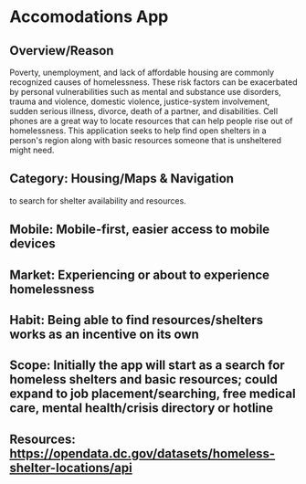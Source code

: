 # Accomodations App
## Overview/Reason 

Poverty, unemployment, and lack of affordable housing are commonly recognized causes of homelessness. These risk factors can be exacerbated by personal vulnerabilities such as mental and substance use disorders, trauma and violence, domestic violence, justice-system involvement, sudden serious illness, divorce, death of a partner, and disabilities.
Cell phones are a great way to locate resources that can help people rise out of homelessness.  This application seeks to help find open shelters in a person's region along with basic resources someone that is unsheltered might need.

## Category: Housing/Maps & Navigation
to search for shelter availability and resources.

## Mobile: Mobile-first, easier access to mobile devices

## Market: Experiencing or about to experience homelessness

## Habit: Being able to find resources/shelters works as an incentive on its own
    
## Scope: Initially the app will start as a search for homeless shelters and basic resources; could expand to job placement/searching, free medical care, mental health/crisis directory or hotline

## Resources: https://opendata.dc.gov/datasets/homeless-shelter-locations/api
